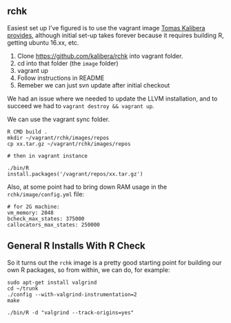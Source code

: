 ## rchk

Easiest set up I've figured is to use the vagrant image [Tomas Kalibera
provides](https://github.com/kalibera/rchk), although initial set-up takes
forever because it requires building R, getting ubuntu 16.xx, etc.

1. Clone https://github.com/kalibera/rchk into vagrant folder.
2. cd into that folder (the `image` folder)
3. vagrant up
4. Follow instructions in README
5. Remeber we can just svn update after initial checkout

We had an issue where we needed to update the LLVM installation, and to succeed
we had to `vagrant destroy && vagrant up`.

We can use the vagrant sync folder.

```
R CMD build .
mkdir ~/vagrant/rchk/images/repos
cp xx.tar.gz ~/vagrant/rchk/images/repos

# then in vagrant instance

./bin/R
install.packages('/vagrant/repos/xx.tar.gz')
```

Also, at some point had to bring down RAM usage in the `rchk/image/config.yml`
file:

```
# for 2G machine:
vm_memory: 2048
bcheck_max_states: 375000
callocators_max_states: 250000
```

## General R Installs With R Check

So it turns out the `rchk` image is a pretty good starting point for building
our own R packages, so from within, we can do, for example:

```
sudo apt-get install valgrind
cd ~/trunk
./config --with-valgrind-instrumentation=2
make

./bin/R -d "valgrind --track-origins=yes"
```
